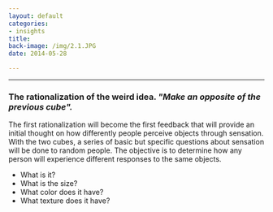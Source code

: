 ```yaml
---
layout: default
categories:
- insights
title: 
back-image: /img/2.1.JPG
date: 2014-05-28

---
```


<hr/>

<h3 class="col-md-8 col-md-offset-2 vcenter">The rationalization of the weird idea. <em>"Make an opposite of the previous cube".</em></h3>

<p class="col-md-10 col-md-offset-1 justify"> The first rationalization will become the first feedback that will provide an initial thought on how differently people perceive objects through sensation. With the two cubes, a series of basic but specific questions about sensation will be done to random people. The objective is to determine how any person will experience different responses to the same objects.</p>


<ul class="col-md-6 col-md-offset-3 vcenter ul1">
	<li>What is it?</li>
	<li>What is the size?</li>
	<li>What color does it have?</li>
	<li>What texture does it have?</li>
</ul>


